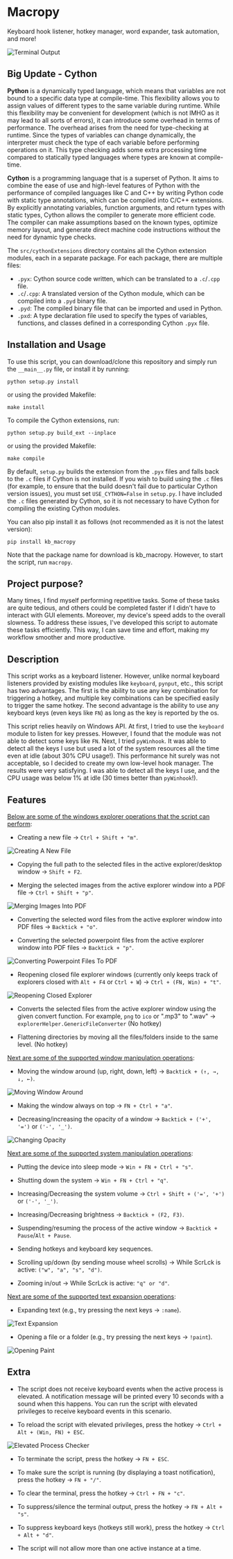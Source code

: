 # Macropy
Keyboard hook listener, hotkey manager, word expander, task automation, and more!

![Terminal Output](https://github.com/Ryen-042/Macropy/blob/main/Images/Output.png?raw=true)

## Big Update - Cython
**Python** is a dynamically typed language, which means that variables are not bound to a specific data type at compile-time. This flexibility allows you to assign values of different types to the same variable during runtime. While this flexibility may be convenient for development (which is not IMHO as it may lead to all sorts of errors), it can introduce some overhead in terms of performance. The overhead arises from the need for type-checking at runtime. Since the types of variables can change dynamically, the interpreter must check the type of each variable before performing operations on it. This type checking adds some extra processing time compared to statically typed languages where types are known at compile-time.

**Cython** is a programming language that is a superset of Python. It aims to combine the ease of use and high-level features of Python with the performance of compiled languages like C and C++ by writing Python code with static type annotations, which can be compiled into C/C++ extensions. By explicitly annotating variables, function arguments, and return types with static types, Cython allows the compiler to generate more efficient code. The compiler can make assumptions based on the known types, optimize memory layout, and generate direct machine code instructions without the need for dynamic type checks.

The `src/cythonExtensions` directory contains all the Cython extension modules, each in a separate package. For each package, there are multiple files:
- `.pyx`: Cython source code written, which can be translated to a `.c`/`.cpp` file.
- `.c`/`.cpp`: A translated version of the Cython module, which can be compiled into a `.pyd` binary file.
- `.pyd`: The compiled binary file that can be imported and used in Python.
- `.pxd`: A type declaration file used to specify the types of variables, functions, and classes defined in a corresponding Cython `.pyx` file.

## Installation and Usage
To use this script, you can download/clone this repository and simply run the `__main__.py` file, or install it by running:

    python setup.py install

or using the provided Makefile:

    make install

To compile the Cython extensions, run:

    python setup.py build_ext --inplace

or using the provided Makefile:

    make compile

By default, `setup.py` builds the extension from the `.pyx` files and falls back to the `.c` files if Cython is not installed. If you wish to build using the `.c` files (for example, to ensure that the build doesn't fail due to particular Cython version issues), you must set `USE_CYTHON=False` in `setup.py`. I have included the `.c` files generated by Cython, so it is not necessary to have Cython for compiling the existing Cython modules.

You can also pip install it as follows (not recommended as it is not the latest version):

    pip install kb_macropy

Note that the package name for download is kb_macropy. However, to start the script, run `macropy`.

## Project purpose?
Many times, I find myself performing repetitive tasks. Some of these tasks are quite tedious, and others could be completed faster if I didn't have to interact with GUI elements. Moreover, my device's speed adds to the overall slowness. To address these issues, I've developed this script to automate these tasks efficiently. This way, I can save time and effort, making my workflow smoother and more productive.

## Description
This script works as a keyboard listener. However, unlike normal keyboard listeners provided by existing modules like `keyboard`, `pynput`, etc., this script has two advantages. The first is the ability to use any key combination for triggering a hotkey, and multiple key combinations can be specified easily to trigger the same hotkey. The second advantage is the ability to use any keyboard keys (even keys like `FN`) as long as the key is reported by the os.

This script relies heavily on Windows API. At first, I tried to use the `keyboard` module to listen for key presses. However, I found that the module was not able to detect some keys like `FN`. Next, I tried `pyWinhook`. It was able to detect all the keys I use but used a lot of the system resources all the time even at idle (about 30% CPU usage!). This performance hit surely was not acceptable, so I decided to create my own low-level hook manager. The results were very satisfying. I was able to detect all the keys I use, and the CPU usage was below 1% at idle (30 times better than `pyWinhook`!).

## Features
<ins>Below are some of the windows explorer operations that the script can perform</ins>:
- Creating a new file -> `Ctrl + Shift + "m"`.

![Creating A New File](https://github.com/Ryen-042/Macropy/blob/main/Images/New_File.gif?raw=true)

- Copying the full path to the selected files in the active explorer/desktop window -> `Shift + F2`.

- Merging the selected images from the active explorer window into a PDF file -> `Ctrl + Shift + "p"`.

![Merging Images Into PDF](https://github.com/Ryen-042/Macropy/blob/main/Images/Merging_Images_To_PDF.gif?raw=true)

- Converting the selected word files from the active explorer window into PDF files -> `Backtick + "o"`.

- Converting the selected powerpoint files from the active explorer window into PDF files -> `Backtick + "p"`.

![Converting Powerpoint Files To PDF](https://github.com/Ryen-042/Macropy/blob/main/Images/Converting_Powerpoint_To_PDF.gif?raw=true)

- Reopening closed file explorer windows (currently only keeps track of explorers closed with `Alt + F4` or `Ctrl + W`) -> `Ctrl + (FN, Win) + "t"`.

![Reopening Closed Explorer](https://github.com/Ryen-042/Macropy/blob/main/Images/Reopening_Closed_Explorer.gif?raw=true)

- Converts the selected files from the active explorer window using the given convert function. For example, `png` to `ico` or ".mp3" to ".wav" -> `explorerHelper.GenericFileConverter` (No hotkey)

- Flattening directories by moving all the files/folders inside to the same level. (No hotkey)

<ins>Next are some of the supported window manipulation operations</ins>:
- Moving the window around (up, right, down, left) -> `Backtick + (↑, →, ↓, ←)`.

![Moving Window Around](https://github.com/Ryen-042/Macropy/blob/main/Images/Moving_Window.gif?raw=true)

- Making the window always on top -> `FN + Ctrl + "a"`.

- Decreasing/increasing the opacity of a window -> `Backtick + ('+', '=')` or `('-', '_')`.

![Changing Opacity](https://github.com/Ryen-042/Macropy/blob/main/Images/Changing_Opacity.gif?raw=true)

<ins>Next are some of the supported system manipulation operations</ins>:
- Putting the device into sleep mode -> `Win + FN + Ctrl + "s"`.

- Shutting down the system -> `Win + FN + Ctrl + "q"`.

- Increasing/Decreasing the system volume -> `Ctrl + Shift + ('=', '+')` or `('-', '_')`.

- Increasing/Decreasing brightness -> `Backtick + (F2, F3)`.

- Suspending/resuming the process of the active window -> `Backtick + Pause`/`Alt + Pause`.

- Sending hotkeys and keyboard key sequences.

- Scrolling up/down (by sending mouse wheel scrolls) -> While ScrLck is active: `("w", "a", "s", "d")`.

- Zooming in/out -> While ScrLck is active: `"q" or "d"`.

<ins>Next are some of the supported text expansion operations</ins>:
- Expanding text (e.g., try pressing the next keys -> `:name`).

![Text Expansion](https://github.com/Ryen-042/Macropy/blob/main/Images/Expanding_Text.gif?raw=true)

- Opening a file or a folder (e.g., try pressing the next keys -> `!paint`).

![Opening Paint](https://github.com/Ryen-042/Macropy/blob/main/Images/Opening_Paint.gif?raw=true)

## Extra
- The script does not receive keyboard events when the active process is elevated. A notification message will be printed every 10 seconds with a sound when this happens. You can run the script with elevated privileges to receive keyboard events in this scenario.

- To reload the script with elevated privileges, press the hotkey -> `Ctrl + Alt + (Win, FN) + ESC`.

![Elevated Process Checker](https://github.com/Ryen-042/Macropy/blob/main/Images/Elevated_Checker.png?raw=true)

- To terminate the script, press the hotkey -> `FN + ESC`.

- To make sure the script is running (by displaying a toast notification), press the hotkey -> `FN + "/"`.

- To clear the terminal, press the hotkey -> `Ctrl + FN + "c"`.

- To suppress/silence the terminal output, press the hotkey -> `FN + Alt + "s"`.

- To suppress keyboard keys (hotkeys still work), press the hotkey -> `Ctrl + Alt + "d"`.

- The script will not allow more than one active instance at a time.
